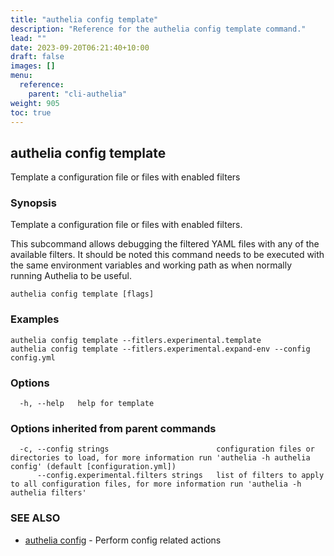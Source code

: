 ```yaml
---
title: "authelia config template"
description: "Reference for the authelia config template command."
lead: ""
date: 2023-09-20T06:21:40+10:00
draft: false
images: []
menu:
  reference:
    parent: "cli-authelia"
weight: 905
toc: true
---
```


## authelia config template

Template a configuration file or files with enabled filters

### Synopsis

Template a configuration file or files with enabled filters.

This subcommand allows debugging the filtered YAML files with any of the available filters. It should be noted this
command needs to be executed with the same environment variables and working path as when normally running Authelia to
be useful.

```
authelia config template [flags]
```

### Examples

```
authelia config template --fitlers.experimental.template
authelia config template --fitlers.experimental.expand-env --config config.yml
```

### Options

```
  -h, --help   help for template
```

### Options inherited from parent commands

```
  -c, --config strings                        configuration files or directories to load, for more information run 'authelia -h authelia config' (default [configuration.yml])
      --config.experimental.filters strings   list of filters to apply to all configuration files, for more information run 'authelia -h authelia filters'
```

### SEE ALSO

* [authelia config](authelia_config.md)	 - Perform config related actions

